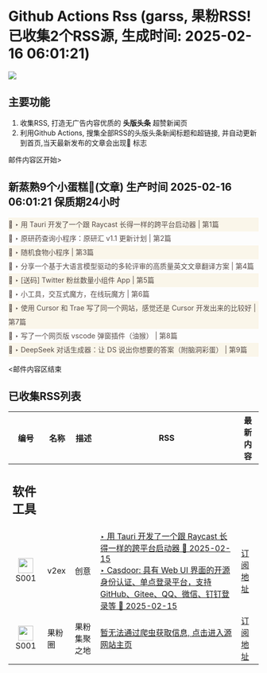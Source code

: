 # Github Actions Rss (garss, 果粉RSS! 已收集2个RSS源, 生成时间: 2025-02-16 06:01:21)

![](https://cdn.jsdelivr.net/gh/xinkeji/garss/_media/ga-rss.png)



## 主要功能
1. 收集RSS, 打造无广告内容优质的 **头版头条** 超赞新闻页
2. 利用Github Actions, 搜集全部RSS的头版头条新闻标题和超链接, 并自动更新到首页,当天最新发布的文章会出现🌈 标志

邮件内容区开始>
<h2>新蒸熟9个小蛋糕🍰(文章) 生产时间 2025-02-16 06:01:21 保质期24小时</h2>

<div style='line-height:3;background-color:#FAF6EA;' ><a href='https://www.v2ex.com/t/1111680#reply13' style="line-height:2;text-decoration:none;display:block;color:#584D49;">🌈 ‣ 用 Tauri 开发了一个跟 Raycast 长得一样的跨平台启动器 | 第1篇</a></div><div style='line-height:3;' ><a href='https://www.v2ex.com/t/1111700#reply4' style="line-height:2;text-decoration:none;display:block;color:#584D49;">🌈 ‣ 原研药查询小程序：原研汇 v1.1 更新计划 | 第2篇</a></div><div style='line-height:3;background-color:#FAF6EA;' ><a href='https://www.v2ex.com/t/1111693#reply3' style="line-height:2;text-decoration:none;display:block;color:#584D49;">🌈 ‣ 随机食物小程序 | 第3篇</a></div><div style='line-height:3;' ><a href='https://www.v2ex.com/t/1111695#reply0' style="line-height:2;text-decoration:none;display:block;color:#584D49;">🌈 ‣ 分享一个基于大语言模型驱动的多轮评审的高质量英文文章翻译方案 | 第4篇</a></div><div style='line-height:3;background-color:#FAF6EA;' ><a href='https://www.v2ex.com/t/1111672#reply5' style="line-height:2;text-decoration:none;display:block;color:#584D49;">🌈 ‣ [送码] Twitter 粉丝数量小组件 App | 第5篇</a></div><div style='line-height:3;' ><a href='https://www.v2ex.com/t/1111677#reply1' style="line-height:2;text-decoration:none;display:block;color:#584D49;">🌈 ‣ 小工具，交互式魔方，在线玩魔方 | 第6篇</a></div><div style='line-height:3;background-color:#FAF6EA;' ><a href='https://www.v2ex.com/t/1111651#reply5' style="line-height:2;text-decoration:none;display:block;color:#584D49;">🌈 ‣ 使用 Cursor 和 Trae 写了同一个网站，感觉还是 Cursor 开发出来的比较好 | 第7篇</a></div><div style='line-height:3;' ><a href='https://www.v2ex.com/t/1111639#reply1' style="line-height:2;text-decoration:none;display:block;color:#584D49;">🌈 ‣ 写了一个网页版 vscode 弹窗插件（油猴） | 第8篇</a></div><div style='line-height:3;background-color:#FAF6EA;' ><a href='https://www.v2ex.com/t/1111618#reply3' style="line-height:2;text-decoration:none;display:block;color:#584D49;">🌈 ‣ DeepSeek 对话生成器：让 DS 说出你想要的答案（附脑洞彩蛋） | 第9篇</a></div>

<邮件内容区结束

## 已收集RSS列表

| 编号 | 名称 | 描述 | RSS | 最新内容 |
| --- | --- | --- | --- | --- |
| <h2 id="软件工具">软件工具</h2> |  |   |  |  |
| <div id="S001" style="text-align: center;"><img src="https://cdn.jsdelivr.net/gh/zhaoolee/garss/_media/favicon/S001.png" width="30px" style="width:30px;height: auto;"/><br><span>S001</span></div> | v2ex | 创意 | [‣ 用 Tauri 开发了一个跟 Raycast 长得一样的跨平台启动器 🌈 2025-02-15](https://www.v2ex.com/t/1111680#reply13)<br/>[‣ Casdoor: 具有 Web UI 界面的开源身份认证、单点登录平台，支持 GitHub、Gitee、QQ、微信、钉钉登录等 🌈 2025-02-15](https://www.v2ex.com/t/803669#reply365) | [订阅地址](https://www.v2ex.com/feed/tab/creative.xml) |
| <div id="S001" style="text-align: center;"><img src="https://cdn.jsdelivr.net/gh/zhaoolee/garss/_media/favicon/S001.png" width="30px" style="width:30px;height: auto;"/><br><span>S001</span></div> | 果粉圈 | 果粉集聚之地 | [暂无法通过爬虫获取信息, 点击进入源网站主页](https://g0f.cn) | [订阅地址](https://g0f.cn/rss.xml) |



